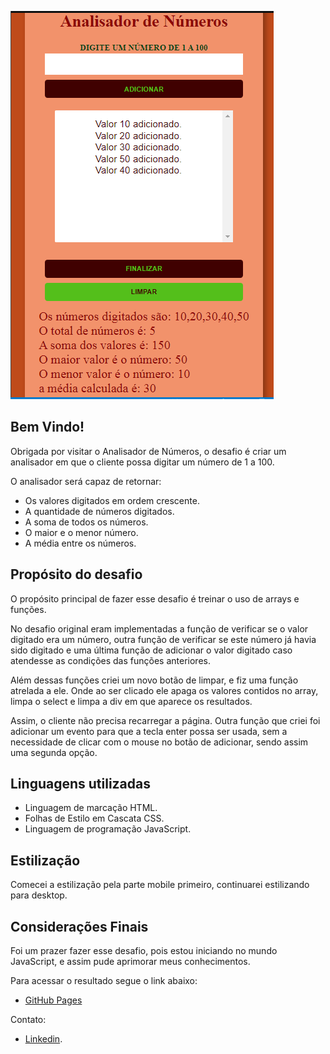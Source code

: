 ![Design preview do Analisador de Números](analisadorNumeros.png)


## Bem Vindo!


Obrigada por visitar o Analisador de Números, o desafio é criar um analisador em que o cliente possa 
digitar um número de 1 a 100.

O analisador será capaz de retornar:

- Os valores digitados em ordem crescente.
- A quantidade de números digitados.
- A soma de todos os números.
- O maior e o menor número.
- A média entre os números.

## Propósito do desafio

O propósito principal de fazer esse desafio é treinar o uso de arrays e funções. 

No desafio original eram implementadas a função de verificar se o valor digitado era um número,
outra função de verificar se este número já havia sido digitado e uma última função de adicionar o valor digitado
caso atendesse as condições das funções anteriores.

Além dessas funções criei um novo botão de limpar, e fiz uma função atrelada a ele.
Onde ao ser clicado ele apaga os valores contidos no array, limpa o select e limpa a div em que aparece os resultados.

Assim, o cliente não precisa recarregar a  página.
Outra função que criei foi adicionar um evento para que a tecla enter possa ser usada, sem
a necessidade de clicar com o mouse no botão de adicionar, sendo assim uma segunda opção.

## Linguagens utilizadas

- Linguagem de marcação HTML.
- Folhas de Estilo em Cascata CSS.
- Linguagem de programação JavaScript.

## Estilização

Comecei a estilização pela parte mobile primeiro, continuarei estilizando para desktop.

## Considerações Finais

Foi um prazer fazer esse desafio, pois estou iniciando no mundo JavaScript, e assim
pude aprimorar meus conhecimentos.

Para acessar o resultado segue o link abaixo:
- [GitHub Pages](https://crisleine-erculano.github.io/analisador-de-numeros/)

Contato:
- [Linkedin](https://www.linkedin.com/in/crisleine-erculano).


